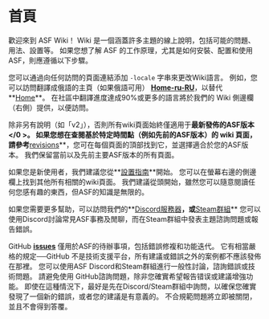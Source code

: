 # 首頁

歡迎來到 ASF Wiki！ Wiki 是一個涵蓋許多主題的線上說明，包括可能的問題、用法、設置等。 如果您想了解 ASF 的工作原理，尤其是如何安裝、配置和使用 ASF，則應遵循以下步驟。

您可以通過向任何訪問的頁面連結添加 `-locale` 字串來更改Wiki語言。 例如，您可以訪問翻譯成俄語的主頁（如果俄語可用） **[Home-ru-RU](https://github.com/JustArchiNET/ArchiSteamFarm/wiki/Home-ru-RU)**，以替代**[Home](https://github.com/JustArchiNET/ArchiSteamFarm/wiki/Home)**。 在社區中翻譯進度達成90%或更多的語言將於我們的 Wiki 側邊欄（右側）提供，以便訪問。

除非另有說明（如「v2」），否則所有wiki頁面始終僅適用于**最新發佈的ASF版本</0 >。 如果您想在查閱基於特定時間點（例如先前的ASF版本）的 wiki 頁面，請參考**[revisions](https://github.com/JustArchiNET/ArchiSteamFarm/wiki/_history)**，您可在每個頁面的頂部找到它，並選擇適合於您的ASF版本。 我們保留當前以及先前主要ASF版本的所有頁面。</p> 

如果您是新使用者，我們建議您從**[設置指南](https://github.com/JustArchiNET/ArchiSteamFarm/wiki/Setting-up)**開始。 您可以在螢幕右邊的側邊欄上找到其他所有相關的wiki頁面。 我們建議從頭開始，雖然您可以隨意閱讀任何您感有趣的東西，但ASF的知識是無限的。

如果您需要更多幫助，可以訪問我們的**[Discord服務器](https://discord.gg/hSQgt8j)**，或**[Steam群組](https://steamcommunity.com/groups/archiasf/discussions/1)** 您可以使用Discord討論常見ASF事務及閒聊，而在Steam群組中發表主題諮詢問題或報告錯誤。

GitHub **[issues](https://github.com/JustArchiNET/ArchiSteamFarm/issues)** 僅用於ASF的待辦事項，包括錯誤修複和功能迭代。 它有相當嚴格的規定──GitHub 不是技術支援平台，所有建議或錯誤之外的案例都不應該發佈在那裡。 您可以使用ASF Discord和Steam群組進行一般性討論，諮詢錯誤或技術問題。 請避免使用 GitHub諮詢問題，除非您確實希望報告错误或建議增強功能。 即使在這種情況下，最好是先在Discord/Steam群組中詢問，以確保您確實發現了一個新的錯誤，或者您的建議是有意義的。 不合規範問題將立即被關閉，並且不會得到答覆。